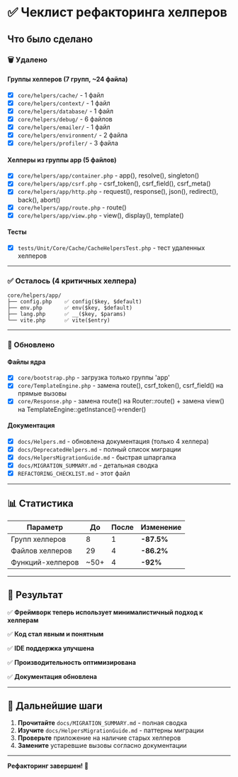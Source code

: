 # ✅ Чеклист рефакторинга хелперов

## Что было сделано

### 🗑️ Удалено

#### Группы хелперов (7 групп, ~24 файла)
- [x] `core/helpers/cache/` - 1 файл
- [x] `core/helpers/context/` - 1 файл
- [x] `core/helpers/database/` - 1 файл
- [x] `core/helpers/debug/` - 6 файлов
- [x] `core/helpers/emailer/` - 1 файл
- [x] `core/helpers/environment/` - 2 файла
- [x] `core/helpers/profiler/` - 3 файла

#### Хелперы из группы app (5 файлов)
- [x] `core/helpers/app/container.php` - app(), resolve(), singleton()
- [x] `core/helpers/app/csrf.php` - csrf_token(), csrf_field(), csrf_meta()
- [x] `core/helpers/app/http.php` - request(), response(), json(), redirect(), back(), abort()
- [x] `core/helpers/app/route.php` - route()
- [x] `core/helpers/app/view.php` - view(), display(), template()

#### Тесты
- [x] `tests/Unit/Core/Cache/CacheHelpersTest.php` - тест удаленных хелперов

---

### ✅ Осталось (4 критичных хелпера)

```
core/helpers/app/
├── config.php    ✅ config($key, $default)
├── env.php       ✅ env($key, $default)
├── lang.php      ✅ __($key, $params)
└── vite.php      ✅ vite($entry)
```

---

### 🔧 Обновлено

#### Файлы ядра
- [x] `core/bootstrap.php` - загрузка только группы 'app'
- [x] `core/TemplateEngine.php` - замена route(), csrf_token(), csrf_field() на прямые вызовы
- [x] `core/Response.php` - замена route() на Router::route() + замена view() на TemplateEngine::getInstance()->render()

#### Документация
- [x] `docs/Helpers.md` - обновлена документация (только 4 хелпера)
- [x] `docs/DeprecatedHelpers.md` - полный список миграции
- [x] `docs/HelpersMigrationGuide.md` - быстрая шпаргалка
- [x] `docs/MIGRATION_SUMMARY.md` - детальная сводка
- [x] `REFACTORING_CHECKLIST.md` - этот файл

---

## 📊 Статистика

| Параметр | До | После | Изменение |
|----------|-----|-------|-----------|
| Групп хелперов | 8 | 1 | **-87.5%** |
| Файлов хелперов | 29 | 4 | **-86.2%** |
| Функций-хелперов | ~50+ | 4 | **-92%** |

---

## 🎯 Результат

✅ **Фреймворк теперь использует минималистичный подход к хелперам**

✅ **Код стал явным и понятным**

✅ **IDE поддержка улучшена**

✅ **Производительность оптимизирована**

✅ **Документация обновлена**

---

## 📖 Дальнейшие шаги

1. **Прочитайте** `docs/MIGRATION_SUMMARY.md` - полная сводка
2. **Изучите** `docs/HelpersMigrationGuide.md` - паттерны миграции
3. **Проверьте** приложение на наличие старых хелперов
4. **Замените** устаревшие вызовы согласно документации

---

**Рефакторинг завершен! 🎉**

